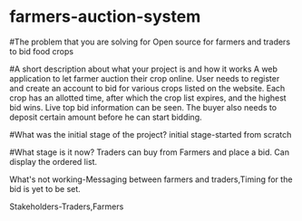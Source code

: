 # farmers-auction-system
#The problem that you are solving for
Open source for farmers and traders to bid food crops

#A short description about what your project is and how it works
A web application to let farmer auction their crop online.
User needs to register and create an account to bid for various crops listed on the website. Each crop has an allotted time, after which the crop list expires, and the highest bid wins. Live top bid information can be seen. The buyer also needs to deposit certain amount before he can start bidding.

#What was the initial stage of the project?
initial stage-started from scratch

#What stage is it now?
Traders can buy from Farmers and place a bid.
Can display the ordered list.

What's not working-Messaging between farmers and traders,Timing for the bid is yet to be set.

Stakeholders-Traders,Farmers

